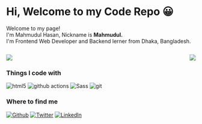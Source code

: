 <h1> Hi, Welcome to my Code Repo 😀 </h1>


<p>Welcome to my page! </br>
I'm Mahmudul Hasan, Nickname is <b>Mahmudul.</b> 
</br>I'm Frontend Web Developer and Backend lerner from Dhaka, Bangladesh. <img src="https://image.flaticon.com/icons/svg/197/197509.svg" width="13"/></p>
<div>
  <p>
    <img align="left" src="https://github-readme-stats.vercel.app/api?username=mhasanmeet&show_icons=true&theme=vue-dark" />
  </p>
  <p align="right">
    <img align="" src="https://github-readme-stats.vercel.app/api/top-langs/?username=mhasanmeet&layout=compact&theme=radical" />
  </p>
 </div>
 
<h3>Things I code with</h3>
<p>
    <img alt="html5" src="https://img.shields.io/badge/-HTML5-E34F26?style=flat-square&logo=html5&logoColor=white" />
    <img alt="github actions" src="https://img.shields.io/badge/-Github_Actions-2088FF?style=flat-square&logo=github-actions&logoColor=white" />
    <img alt="Sass" src="https://img.shields.io/badge/-Sass-CC6699?style=flat-square&logo=sass&logoColor=white" />
    <img alt="git" src="https://img.shields.io/badge/-Git-F05032?style=flat-square&logo=git&logoColor=white" />
</p>
<h3>Where to find me</h3>
<p><a href="https://github.com/mhasanmeet" target="_blank"><img alt="Github" src="https://img.shields.io/badge/GitHub-%2312100E.svg?&style=for-the-badge&logo=Github&logoColor=white" /></a> <a href="https://twitter.com/mhasanmeet" target="_blank"><img alt="Twitter" src="https://img.shields.io/badge/twitter-%231DA1F2.svg?&style=for-the-badge&logo=twitter&logoColor=white" /></a> <a href="https://www.linkedin.com/in/mhasanmeet" target="_blank"><img alt="LinkedIn" src="https://img.shields.io/badge/linkedin-%230077B5.svg?&style=for-the-badge&logo=linkedin&logoColor=white" /></a>
</p>



